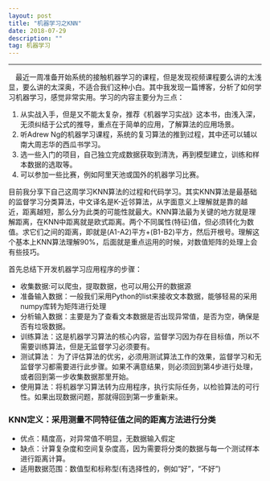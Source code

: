 ```yaml
---
layout: post
title: "机器学习之KNN"
date: 2018-07-29 
description: ""
tag: 机器学习 
---   
```



------

　最近一周准备开始系统的接触机器学习的课程，但是发现视频课程要么讲的太浅显，要么讲的太深奥，不适合我们这种小白。其中我发现一篇博客，分析了如何学习机器学习，感觉非常实用。学习的内容主要分为三点：
 
 1. 从实战入手，但是又不能太复杂，推荐《机器学习实战》这本书，由浅入深，无须纠结于公式的推导，重点在于简单的应用，了解算法的应用场景。
 2. 听Adrew Ng的机器学习课程，系统的复习算法的推到过程，其中还可以辅以南大周志华的西瓜书学习。
 3. 选一些入门的项目，自己独立完成数据获取到清洗，再到模型建立，训练和样本数据的选取等。
 4. 可以参加一些比赛，例如阿里天池或国外的机器学习比赛。
 
  目前我分享下自己这周学习KNN算法的过程和代码学习。其实KNN算法是最基础的监督学习分类算法，中文译名是K-近邻算法，从字面意义上理解就是靠的越近，距离越短，那么分为此类的可能性就最大。KNN算法最为关键的地方就是理解距离，在KNN中距离就是欧式距离。两个不同属性(特征)值，但必须转化为数值。求它们之间的距离，即就是(A1-A2)平方+(B1-B2)平方，然后开根号。理解这个基本上KNN算法理解90%，后面就是重点运用的时候，对数值矩阵的处理上会有些技巧。
 
 首先总结下开发机器学习应用程序的步骤：
 - 收集数据:可以爬虫，提取数据，也可以用公开的数据源
 - 准备输入数据：一般我们采用Python的list来接收文本数据，能够轻易的采用numpy库转为矩阵进行处理
 - 分析输入数据：主要是为了查看文本数据是否出现异常值，是否为空，确保是否有垃圾数据。
 - 训练算法：这是机器学习算法的核心内容，监督学习因为存在目标值，所以不需要训练算法，但是无监督学习必须要有。
 - 测试算法： 为了评估算法的优劣，必须用测试算法工作的效果，监督学习和无监督学习都需要进行此步骤。如果不满意结果，则必须回到第4步进行处理，或者回到第一步收集数据那里开始。
 - 使用算法：将机器学习算法转为应用程序，执行实际任务，以检验算法的可行性。如果出现数据问题，那就得回到第一步重新来。
 
 ### KNN定义：采用测量不同特征值之间的距离方法进行分类 
 - 优点：精度高，对异常值不明显，无数据输入假定
 - 缺点：计算复杂度和空间复杂度高，因为需要将分类的数据与每一个测试样本进行距离计算。
 - 适用数据范围：数值型和标称型(有选择性的，例如“好”，“不好”)
 
